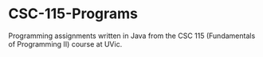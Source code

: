 # CSC-115-Programs
Programming assignments written in Java from the CSC 115 (Fundamentals of Programming II) course at UVic.
